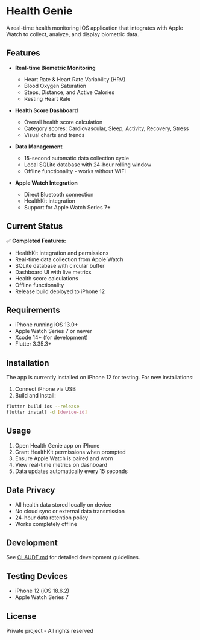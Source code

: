 # Health Genie

A real-time health monitoring iOS application that integrates with Apple Watch to collect, analyze, and display biometric data.

## Features

- **Real-time Biometric Monitoring**
  - Heart Rate & Heart Rate Variability (HRV)
  - Blood Oxygen Saturation
  - Steps, Distance, and Active Calories
  - Resting Heart Rate
  
- **Health Score Dashboard**
  - Overall health score calculation
  - Category scores: Cardiovascular, Sleep, Activity, Recovery, Stress
  - Visual charts and trends
  
- **Data Management**
  - 15-second automatic data collection cycle
  - Local SQLite database with 24-hour rolling window
  - Offline functionality - works without WiFi
  
- **Apple Watch Integration**
  - Direct Bluetooth connection
  - HealthKit integration
  - Support for Apple Watch Series 7+

## Current Status

✅ **Completed Features:**
- HealthKit integration and permissions
- Real-time data collection from Apple Watch
- SQLite database with circular buffer
- Dashboard UI with live metrics
- Health score calculations
- Offline functionality
- Release build deployed to iPhone 12

## Requirements

- iPhone running iOS 13.0+
- Apple Watch Series 7 or newer
- Xcode 14+ (for development)
- Flutter 3.35.3+

## Installation

The app is currently installed on iPhone 12 for testing. For new installations:

1. Connect iPhone via USB
2. Build and install:
```bash
flutter build ios --release
flutter install -d [device-id]
```

## Usage

1. Open Health Genie app on iPhone
2. Grant HealthKit permissions when prompted
3. Ensure Apple Watch is paired and worn
4. View real-time metrics on dashboard
5. Data updates automatically every 15 seconds

## Data Privacy

- All health data stored locally on device
- No cloud sync or external data transmission
- 24-hour data retention policy
- Works completely offline

## Development

See [CLAUDE.md](CLAUDE.md) for detailed development guidelines.

## Testing Devices

- iPhone 12 (iOS 18.6.2)
- Apple Watch Series 7

## License

Private project - All rights reserved
